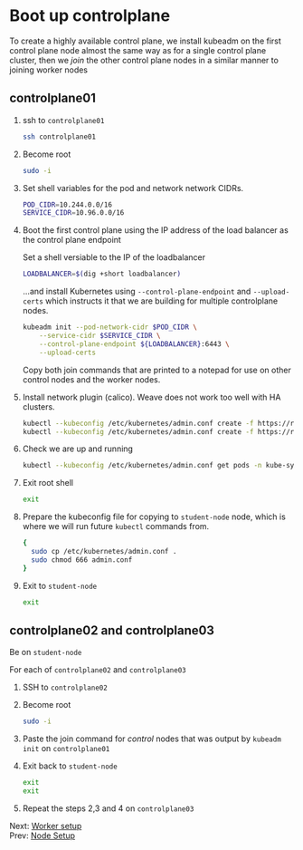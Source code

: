 # Boot up controlplane

To create a highly available control plane, we install kubeadm on the first control plane node almost the same way as for a single control plane cluster, then we *join* the other control plane nodes in a similar manner to joining worker nodes

## controlplane01

1.  ssh to `controlplane01`

    ```bash
    ssh controlplane01
    ```

1. Become root
    ```bash
    sudo -i
    ```

1.  Set shell variables for the pod and network network CIDRs.

    ```bash
    POD_CIDR=10.244.0.0/16
    SERVICE_CIDR=10.96.0.0/16
    ```

1. Boot the first control plane using the IP address of the load balancer as the control plane endpoint

    Set a shell versiable to the IP of the loadbalancer

    ```bash
    LOADBALANCER=$(dig +short loadbalancer)
    ```

    ...and install Kubernetes using `--control-plane-endpoint` and `--upload-certs` which instructs it that we are building for multiple controlplane nodes.

    ```bash
    kubeadm init --pod-network-cidr $POD_CIDR \
        --service-cidr $SERVICE_CIDR \
        --control-plane-endpoint ${LOADBALANCER}:6443 \
        --upload-certs
    ```

    Copy both join commands that are printed to a notepad for use on other control nodes and the worker nodes.

1. Install network plugin (calico). Weave does not work too well with HA clusters.
    ```bash
    kubectl --kubeconfig /etc/kubernetes/admin.conf create -f https://raw.githubusercontent.com/projectcalico/calico/v3.26.3/manifests/tigera-operator.yaml
    kubectl --kubeconfig /etc/kubernetes/admin.conf create -f https://raw.githubusercontent.com/projectcalico/calico/v3.26.3/manifests/custom-resources.yaml
    ```

1.  Check we are up and running

    ```bash
    kubectl --kubeconfig /etc/kubernetes/admin.conf get pods -n kube-system
    ```

1.  Exit root shell

    ```bash
    exit
    ```

1.  Prepare the kubeconfig file for copying to `student-node` node, which is where we will run future `kubectl` commands from.

    ```bash
    {
      sudo cp /etc/kubernetes/admin.conf .
      sudo chmod 666 admin.conf
    }
    ```

1.  Exit to `student-node`

    ```bash
    exit
    ```

## controlplane02 and controlplane03

Be on `student-node`

For each of `controlplane02` and `controlplane03`

1.  SSH to `controlplane02`
1.  Become root

    ```bash
    sudo -i
    ```
1.  Paste the join command for *control* nodes that was output by `kubeadm init` on `controlplane01`
1.  Exit back to `student-node`
    ```bash
    exit
    exit
    ```
1. Repeat the steps 2,3 and 4 on `controlplane03`

Next: [Worker setup](./07-workers.md)</br>
Prev: [Node Setup](./05-node-setup.md)


